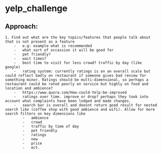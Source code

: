 # yelp_challenge

## Approach:
    1. Find out what are the key topics/features that people talk about that is not present as a feature
        -   e.g: example what is recommended
        -   what sort of occassion it will be good for
        -   pet friendly?
        -   wait times?
        -   best time to visit for less crowd? traffic by day (like google)
        -   rating system: currently ratings is on an overall scale but could reflect badly on restaurant if someone gives bad review for something minor. Ratings should be multi-dimensional, so perhaps a restaurant could be rated poorly on service but highly on food and location and ambience?
        -   https://www.quora.com/How-could-Yelp-be-improved
        -   ratings over time. improve or drop? perhaps they took into account what complaints have been lodged and made changes.
        -   search bar is overall and doesnt return good result for nested search like (coffee shop with good ambience and wifi). Allow for more search filters on key dimensions like
            -   ambience
            -   crowd
            -   traffic by time of day
            -   pet friendly
            -   ratings
            -   new
            -   price
            -   ect.
 

